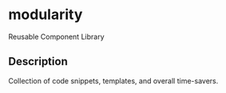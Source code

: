 # modularity
Reusable Component Library

## Description
Collection of code snippets, templates, and overall time-savers.
